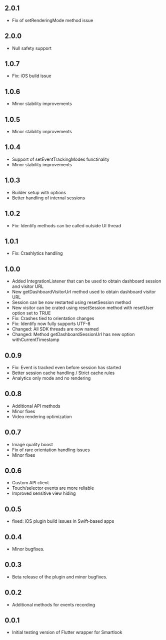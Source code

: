 ## 2.0.1

* Fix of setRenderingMode method issue

## 2.0.0

* Null safety support

## 1.0.7

* Fix: iOS build issue

## 1.0.6

* Minor stability improvements

## 1.0.5

* Minor stability improvements

## 1.0.4

* Support of setEventTrackingModes functinality
* Minor stability improvements

## 1.0.3

* Builder setup with options
* Better handling of internal sessions

## 1.0.2

* Fix: Identify methods can be called outside UI thread

## 1.0.1

* Fix: Crashlytics handling

## 1.0.0

* Added IntegrationListener that can be used to obtain dashboard session and visitor URL
* New getDashboardVisitorUrl method used to obtain dashboard visitor URL
* Session can be now restarted using resetSession method
* New visitor can be crated using resetSession method with resetUser option set to TRUE
* Fix: Crashes tied to orientation changes
* Fix: Identify now fully supports UTF-8
* Changed: All SDK threads are now named
* Changed: Method getDashboardSessionUrl has new option withCurrentTimestamp

## 0.0.9

* Fix: Event is tracked even before session has started
* Better session cache handling / Strict cache rules
* Analytics only mode and no rendering

## 0.0.8

* Additional API methods
* Minor fixes
* Video rendering optimization

## 0.0.7

* Image quality boost
* Fix of rare orientation handling issues
* Minor fixes

## 0.0.6

* Custom API client
* Touch/selector events are more reliable
* Improved sensitive view hiding

## 0.0.5

* fixed: iOS plugin build issues in Swift-based apps

## 0.0.4

* Minor bugfixes.

## 0.0.3

* Beta release of the plugin and minor bugfixes.

## 0.0.2

* Additional methods for events recording

## 0.0.1

* Initial testing version of Flutter wrapper for Smartlook
